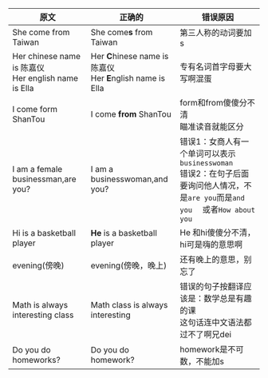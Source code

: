 | 原文                                                      | 正确的                                                       | 错误原因                                                     |
| --------------------------------------------------------- | ------------------------------------------------------------ | ------------------------------------------------------------ |
| She come from Taiwan                                      | She come**s** from Taiwan                                    | 第三人称的动词要加s                                          |
| Her chinese name  is 陈嘉仪<br />Her english name is Ella | Her **C**hinese name  is 陈嘉仪<br />Her **E**nglish name is Ella | 专有名词首字母要大写啊混蛋                                   |
| I come form ShanTou                                       | I come **from** ShanTou                                      | form和from傻傻分不清<br />瞄准读音就能区分                   |
| I am a female businessman,are you?                        | I am a businesswoman,and you?                                | 错误1：女商人有一个单词可以表示`businesswoman`<br />错误2：在句子后面要询问他人情况，不是`are you`而是`and you  `  或者`How about you` |
| Hi is a basketball player                                 | **He** is a basketball player                                | He 和hi傻傻分不清，hi可是嗨的意思啊                          |
| evening(傍晚)                                             | evening(傍晚，晚上)                                          | 还有晚上的意思，别忘了                                       |
| Math is always interesting class                          | Math class is always interesting                             | 错误的句子按翻译应该是：数学总是有趣的课<br />这句话连中文语法都过不了啊兄dei |
| Do you do homeworks?                                      | Do you do homework?                                          | homework是不可数，不能加s                                    |

